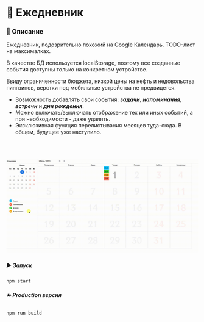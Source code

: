 # :calendar: Ежедневник #

### :pencil: Описание ###

Ежедневник, подозрительно похожий на Google Календарь. TODO-лист на максималках.

В качестве БД используется localStorage, поэтому все созданные события доступны только на конкретном устройстве.

Ввиду ограниченности бюджета, низкой цены на нефть и недовольства пингвинов, верстки под мобильные устройства не предвидется.

- Возможность добавлять свои события: ***задачи***, ***напоминания***, ***встречи*** и ***дни рождения***. <br>
- Можно включать/выключать отображение тех или иных событий, а при необходимости - даже удалять. <br>
- Эксклюзивная функция перелистывания месяцев туда-сюда. В общем, будущее уже наступило.

<br><br>

![demo](https://github.com/Ariqun/Ariqun/blob/main/assets/diary.gif?raw=true)

##### :arrow_forward: Запуск #####

`npm start`

##### :fast_forward: Production версия #####

`npm run build`
